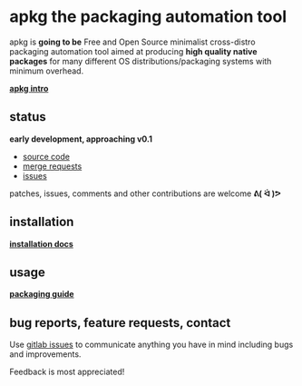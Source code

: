 # apkg the packaging automation tool

apkg is **going to be** Free and Open Source minimalist cross-distro packaging
automation tool aimed at producing **high quality native packages** for many
different OS distributions/packaging systems with minimum overhead.

**[apkg intro](intro.md)**

## status

**early development, approaching v0.1**

* [source code](https://gitlab.nic.cz/packaging/apkg)
* [merge requests](https://gitlab.nic.cz/packaging/apkg/-/merge_requests)
* [issues](https://gitlab.nic.cz/packaging/apkg/-/issues)

patches, issues, comments and other contributions are welcome **ᕕ( ᐛ )ᕗ**


## installation

**[installation docs](install.md)**


## usage

**[packaging guide](guide.md)**


## bug reports, feature requests, contact

Use [gitlab issues](https://gitlab.nic.cz/packaging/apkg/-/issues)
to communicate anything you have in mind including bugs and improvements.

Feedback is most appreciated!
